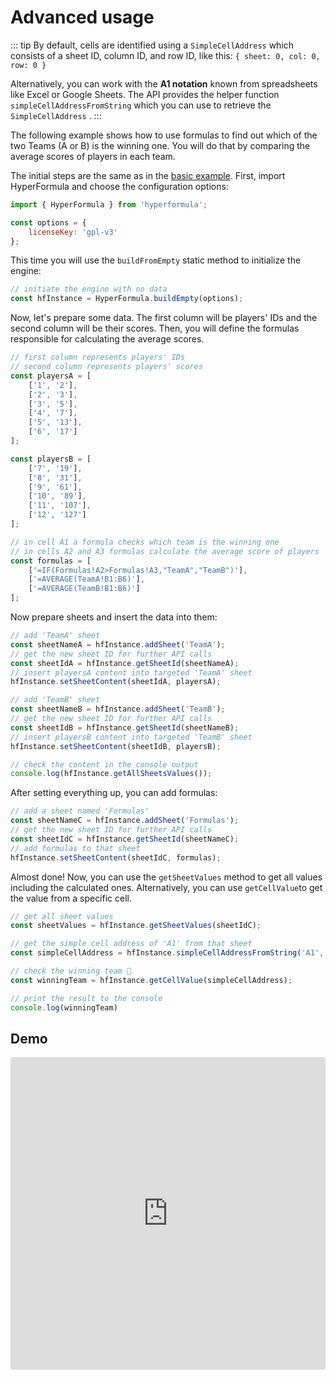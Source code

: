 # Advanced usage

::: tip
By default, cells are identified using a `SimpleCellAddress` which
consists of a sheet ID, column ID, and row ID, like
this: `{ sheet: 0, col: 0, row: 0 }`

Alternatively, you can work with the **A1 notation** known from
spreadsheets like Excel or Google Sheets. The API provides the helper
function `simpleCellAddressFromString` which you can use to
retrieve the `SimpleCellAddress` .
:::

The following example shows how to use formulas to find out which of
the two Teams (A or B) is the winning one. You will do that by
comparing the average scores of players in each team.

The initial steps are the same as in the
[basic example](basic-usage.md). First, import HyperFormula and choose
the configuration options:

```javascript
import { HyperFormula } from 'hyperformula';

const options = {
    licenseKey: 'gpl-v3'
};
```

This time you will use the `buildFromEmpty` static method to
initialize the engine:

```javascript
// initiate the engine with no data
const hfInstance = HyperFormula.buildEmpty(options);
```

Now, let's prepare some data. The first column will be players'
IDs and the second column will be their scores. Then, you will
define the formulas responsible for calculating the average scores.

```javascript
// first column represents players' IDs
// second column represents players' scores
const playersA = [
    ['1', '2'],
    ['2', '3'],
    ['3', '5'],
    ['4', '7'],
    ['5', '13'],
    ['6', '17']
];

const playersB = [
    ['7', '19'],
    ['8', '31'],
    ['9', '61'],
    ['10', '89'],
    ['11', '107'],
    ['12', '127']
];

// in cell A1 a formula checks which team is the winning one
// in cells A2 and A3 formulas calculate the average score of players
const formulas = [
    ['=IF(Formulas!A2>Formulas!A3,"TeamA","TeamB")'],
    ['=AVERAGE(TeamA!B1:B6)'],
    ['=AVERAGE(TeamB!B1:B6)']
];
```

Now prepare sheets and insert the data into them:

```javascript
// add 'TeamA' sheet
const sheetNameA = hfInstance.addSheet('TeamA');
// get the new sheet ID for further API calls
const sheetIdA = hfInstance.getSheetId(sheetNameA);
// insert playersA content into targeted 'TeamA' sheet
hfInstance.setSheetContent(sheetIdA, playersA);

// add 'TeamB' sheet
const sheetNameB = hfInstance.addSheet('TeamB');
// get the new sheet ID for further API calls
const sheetIdB = hfInstance.getSheetId(sheetNameB);
// insert playersB content into targeted 'TeamB' sheet
hfInstance.setSheetContent(sheetIdB, playersB);

// check the content in the console output
console.log(hfInstance.getAllSheetsValues());
```

After setting everything up, you can add formulas:

```javascript
// add a sheet named 'Formulas'
const sheetNameC = hfInstance.addSheet('Formulas');
// get the new sheet ID for further API calls
const sheetIdC = hfInstance.getSheetId(sheetNameC);
// add formulas to that sheet
hfInstance.setSheetContent(sheetIdC, formulas);
```

Almost done! Now, you can use the `getSheetValues` method to get all
values including the calculated ones. Alternatively, you can use
`getCellValue`to get the value from a specific cell.

```javascript
// get all sheet values 
const sheetValues = hfInstance.getSheetValues(sheetIdC);

// get the simple cell address of 'A1' from that sheet
const simpleCellAddress = hfInstance.simpleCellAddressFromString('A1', sheetIdC);

// check the winning team 🎉
const winningTeam = hfInstance.getCellValue(simpleCellAddress);

// print the result to the console
console.log(winningTeam)
```

## Demo

<iframe
  src="https://codesandbox.io/embed/github/handsontable/hyperformula-demos/tree/2.6.x/advanced-usage?autoresize=1&fontsize=11&hidenavigation=1&theme=light&view=preview"
  style="width:100%; height:500px; border:0; border-radius: 4px; overflow:hidden;"
  title="handsontable/hyperformula-demos: advanced-usage"
  allow="accelerometer; ambient-light-sensor; camera; encrypted-media; geolocation; gyroscope; hid; microphone; midi; payment; usb; vr; xr-spatial-tracking"
  sandbox="allow-forms allow-modals allow-popups allow-presentation allow-same-origin allow-scripts">
</iframe>
